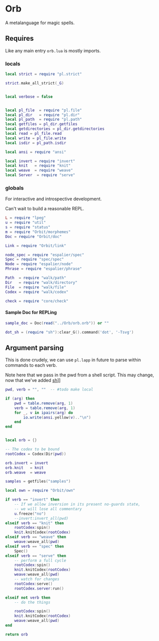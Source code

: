 # Orb

A metalanguage for magic spells.


## Requires

Like any main entry ``orb.lua`` is mostly imports.


### locals

```lua
local strict = require "pl.strict"

strict.make_all_strict(_G)


local verbose = false


local pl_file  = require "pl.file"
local pl_dir   = require "pl.dir"
local pl_path  = require "pl.path"
local getfiles = pl_dir.getfiles
local getdirectories = pl_dir.getdirectories
local read = pl_file.read
local write = pl_file.write
local isdir = pl_path.isdir

local ansi = require "ansi"

local invert = require "invert"
local knit   = require "knit"
local weave  = require "weave"
local Server  = require "serve"


```
### globals

  For interactive and introspective development.


Can't wait to build a reasonable REPL.

```lua
L = require "lpeg"
u = require "util"
s = require "status"
m = require "Orbit/morphemes"
Doc = require "Orbit/doc"

Link = require "Orbit/link"

node_spec = require "espalier/spec"
Spec = require "spec/spec"
Node = require "espalier/node"
Phrase = require "espalier/phrase"

Path  = require "walk/path"
Dir   = require "walk/directory"
File  = require "walk/file"
Codex = require "walk/codex"

check = require "core/check"
```
#### Sample Doc for REPLing

```lua
sample_doc = Doc(read("../Orb/orb.orb")) or ""

dot_sh = (require "sh"):clear_G().command('dot', '-Tsvg')
```
## Argument parsing

This is done crudely, we can use ``pl.lapp`` in future to parse within
commands to each verb.


Note here that we pass in the pwd from a shell script. This may
change, now that we've added [sh](../lib/sh.lua)]]

```lua
pwd, verb = "", ""  -- #todo make local

if (arg) then
    pwd = table.remove(arg, 1)
    verb = table.remove(arg, 1)
    for _, v in ipairs(arg) do
        io.write(ansi.yellow(v).."\n")
    end
end


local orb = {}

-- The codex to be bound
rootCodex = Codex(Dir(pwd))

orb.invert = invert
orb.knit   = knit
orb.weave  = weave

samples = getfiles("samples")

local own = require "Orbit/own"

if verb == "invert" then
    -- If we allow inversion in its present no-guards state,
    -- we will lose all commentary
    u.freeze("no")
    --invert:invert_all(pwd)
elseif verb == "knit" then
    rootCodex:spin()
    knit.knitCodex(rootCodex)
elseif verb == "weave" then
    weave:weave_all(pwd)
elseif verb == "spec" then
    Spec()
elseif verb == "serve" then
    -- perform a full cycle
    rootCodex:spin()
    knit.knitCodex(rootCodex)
    weave:weave_all(pwd)
    -- watch for changes
    rootCodex:serve()
    rootCodex.server:run()

elseif not verb then
    -- do the things

    rootCodex:spin()
    knit.knitCodex(rootCodex)
    weave:weave_all(pwd)
end

return orb
```
